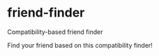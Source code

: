 # friend-finder
Compatibility-based friend finder

Find your friend based on this compatibility finder! 